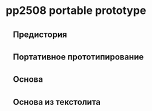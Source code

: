 # pp2508 portable prototype

## ㅤПредистория


## ㅤПортативное прототипирование


## ㅤОснова


## ㅤОснова из текстолита
